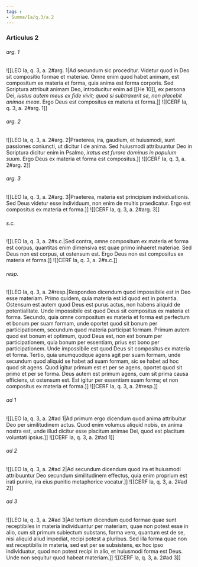 ```yaml
---
tags : 
- Summa/Ia/q.3/a.2
---
```


### Articulus 2

###### arg. 1
![[LEO Ia, q. 3, a. 2#arg. 1|Ad secundum sic proceditur. Videtur quod in Deo sit compositio formae et materiae. Omne enim quod habet animam, est compositum ex materia et forma, quia anima est forma corporis. Sed Scriptura attribuit animam Deo, introducitur enim ad [[He 10]], ex persona Dei, *iustus autem meus ex fide vivit; quod si subtraxerit se, non placebit animae meae*. Ergo Deus est compositus ex materia et forma.]]
![[CERF Ia, q. 3, a. 2#arg. 1]]

###### arg. 2
![[LEO Ia, q. 3, a. 2#arg. 2|Praeterea, ira, gaudium, et huiusmodi, sunt passiones coniuncti, ut dicitur I de anima. Sed huiusmodi attribuuntur Deo in Scriptura dicitur enim in Psalmo, *iratus est furore dominus in populum suum*. Ergo Deus ex materia et forma est compositus.]]
![[CERF Ia, q. 3, a. 2#arg. 2]]

###### arg. 3
![[LEO Ia, q. 3, a. 2#arg. 3|Praeterea, materia est principium individuationis. Sed Deus videtur esse individuum, non enim de multis praedicatur. Ergo est compositus ex materia et forma.]]
![[CERF Ia, q. 3, a. 2#arg. 3]]

###### s.c.
![[LEO Ia, q. 3, a. 2#s.c.|Sed contra, omne compositum ex materia et forma est corpus, quantitas enim dimensiva est quae primo inhaeret materiae. Sed Deus non est corpus, ut ostensum est. Ergo Deus non est compositus ex materia et forma.]]
![[CERF Ia, q. 3, a. 2#s.c.]]

###### resp.
![[LEO Ia, q. 3, a. 2#resp.|Respondeo dicendum quod impossibile est in Deo esse materiam. Primo quidem, quia materia est id quod est in potentia. Ostensum est autem quod Deus est purus actus, non habens aliquid de potentialitate. Unde impossibile est quod Deus sit compositus ex materia et forma. Secundo, quia omne compositum ex materia et forma est perfectum et bonum per suam formam, unde oportet quod sit bonum per participationem, secundum quod materia participat formam. Primum autem quod est bonum et optimum, quod Deus est, non est bonum per participationem, quia bonum per essentiam, prius est bono per participationem. Unde impossibile est quod Deus sit compositus ex materia et forma. Tertio, quia unumquodque agens agit per suam formam, unde secundum quod aliquid se habet ad suam formam, sic se habet ad hoc quod sit agens. Quod igitur primum est et per se agens, oportet quod sit primo et per se forma. Deus autem est primum agens, cum sit prima causa efficiens, ut ostensum est. Est igitur per essentiam suam forma; et non compositus ex materia et forma.]]
![[CERF Ia, q. 3, a. 2#resp.]]

###### ad 1
![[LEO Ia, q. 3, a. 2#ad 1|Ad primum ergo dicendum quod anima attribuitur Deo per similitudinem actus. Quod enim volumus aliquid nobis, ex anima nostra est, unde illud dicitur esse placitum animae Dei, quod est placitum voluntati ipsius.]]
![[CERF Ia, q. 3, a. 2#ad 1]]

###### ad 2
![[LEO Ia, q. 3, a. 2#ad 2|Ad secundum dicendum quod ira et huiusmodi attribuuntur Deo secundum similitudinem effectus, quia enim proprium est irati punire, ira eius punitio metaphorice vocatur.]]
![[CERF Ia, q. 3, a. 2#ad 2]]

###### ad 3
![[LEO Ia, q. 3, a. 2#ad 3|Ad tertium dicendum quod formae quae sunt receptibiles in materia individuantur per materiam, quae non potest esse in alio, cum sit primum subiectum substans, forma vero, quantum est de se, nisi aliquid aliud impediat, recipi potest a pluribus. Sed illa forma quae non est receptibilis in materia, sed est per se subsistens, ex hoc ipso individuatur, quod non potest recipi in alio, et huiusmodi forma est Deus. Unde non sequitur quod habeat materiam.]]
![[CERF Ia, q. 3, a. 2#ad 3]]

